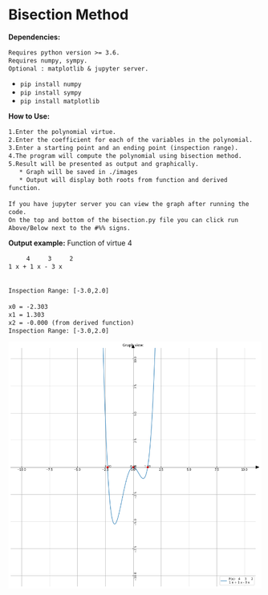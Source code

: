 <h1> Bisection Method </h1>

**Dependencies:**

	Requires python version >= 3.6.
	Requires numpy, sympy.
	Optional : matplotlib & jupyter server.

- `pip install numpy`
- `pip install sympy`
- `pip install matplotlib`

**How to Use:**

	1.Enter the polynomial virtue.
	2.Enter the coefficient for each of the variables in the polynomial.
	3.Enter a starting point and an ending point (inspection range).
	4.The program will compute the polynomial using bisection method.
	5.Result will be presented as output and graphically.
	   * Graph will be saved in ./images
	   * Output will display both roots from function and derived function.

	If you have jupyter server you can view the graph after running the code.
	On the top and bottom of the bisection.py file you can click run Above/Below next to the #%% signs.

**Output example:**
	Function of virtue 4

		 4     3     2
	1 x + 1 x - 3 x


	Inspection Range: [-3.0,2.0]

	x0 = -2.303
	x1 = 1.303
	x2 = -0.000 (from derived function)
	Inspection Range: [-3.0,2.0]

![Example](images/example.png)
